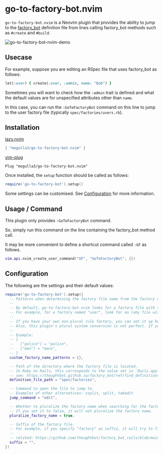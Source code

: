 # go-to-factory-bot.nvim

`go-to-factory-bot.nvim` is a Neovim plugin that provides the ability to jump to the [factory_bot](https://github.com/thoughtbot/factory_bot) definition file from lines calling factory_bot methods such as `#create` and `#build`.

![go-to-factory-bot-nvim-demo](https://github.com/mogulla3/go-to-factory-bot.nvim/assets/1377455/0076ef91-0390-4f15-ab45-668e710e4ad0)

## Usecase

For example, suppose you are editing an RSpec file that uses factory_bot as follows:

```ruby
let(:user) { create(:user, :admin, name: "Bob") }
```

Sometimes you will want to check how the `:admin` trait is defined and what the default values are for unspecified attributes other than `name`.

In this case, you can run the `:GoToFactoryBot` command on this line to jump to the user factory file (typically `spec/factories/users.rb`).

## Installation

[lazy.nvim](https://github.com/folke/lazy.nvim)

```lua
{ "mogulla3/go-to-factory-bot.nvim" }
```

[vim-plug](https://github.com/junegunn/vim-plug)

```vim
Plug "mogulla3/go-to-factory-bot.nvim"
```

Once installed, the `setup` function should be called as follows:

```lua
require('go-to-factory-bot').setup()
```

Some settings can be customised. See [Configuration](#Configuration) for more information.

## Usage / Command

This plugin only provides `:GoToFactoryBot` command.

So, simply run this command on the line containing the factory_bot method call.

It may be more convenient to define a shortcut command called `:GF` as follows.
```lua
vim.api.nvim_create_user_command("GF", "GoToFactoryBot", {})
```

## Configuration

The following are the settings and their default values:

```lua
require('go-to-factory-bot').setup({
  -- Patterns when determining the factory file name from the factory name.
  --
  -- By default, go-to-factory-bot.nvim looks for a factory file with the plural form of the factory name.
  -- For example, for a factory named "user", look for an ruby file with the plural "users".
  --
  -- If you have your own non-plural rule factory, you can set it up here.
  -- Also, this plugin's plural system conversion is not perfect. If you encounter an inappropriate conversion, please set it here.
  --
  -- Example:
  -- {
  --   ["police"] = "police",
  --   ["man"] = "mans",
  -- }
  custom_factory_name_patterns = {},

  -- Path of the directory where the factory file is located.
  -- In Ruby on Rails, this corresponds to the value set in `Rails.application.config.factory_bot.definition_file_paths`.
  -- see: https://thoughtbot.github.io/factory_bot/ref/find_definitions.html
  definition_file_path = "spec/factories",

  -- Command to open the file to jump to.
  -- Examples of other alternatives: vsplit, split, tabedit
  jump_command = "edit",

  -- Whether to pluralize the factory name when searching for the factory file.
  -- If you set it to false, it will not pluralize the factory name.
  pluralize_factory_name = true,

  -- Suffix of the factory file.
  -- For example, if you specify "factory" as suffix, it will try to find "users_factory.rb" from the "user" factory.
  --
  -- related: https://github.com/thoughtbot/factory_bot_rails/blob/main/README.md#generators
  suffix = "",
})
```
